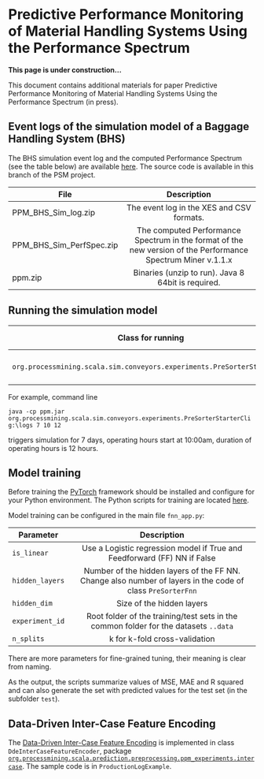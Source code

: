 # Predictive Performance Monitoring of Material Handling Systems Using the Performance Spectrum

**This page is under construction...**

This document contains additional materials for paper Predictive Performance Monitoring of Material Handling Systems Using the Performance Spectrum (in press). 


## Event logs of the simulation model of a Baggage Handling System (BHS)

The BHS simulation event log and the computed Performance Spectrum (see the table below) are available [here](https://www.dropbox.com/sh/ueu5r2o5yg34ezk/AADmDbnVxgxsShVxhlHBWNQja?dl=0).
The source code is available in this branch of the PSM project.


| File        | Description     | 
| ------------- |:-------------:|
| PPM_BHS_Sim_log.zip     | The event log in the XES and CSV formats. |
| PPM_BHS_Sim_PerfSpec.zip     | The computed Performance Spectrum in the format of the new version of the Performance Spectrum Miner  v.1.1.x |
| ppm.zip     | Binaries (unzip to run). Java 8 64bit is required. |

## Running the simulation model

|Class for running | Command line arguments|
| ------------- |:-------------:|
|`org.processmining.scala.sim.conveyors.experiments.PreSorterStarterCli`| `output_directory days_to_simulate start_offset_hours duration_hours` |


For example, command line 

`java -cp ppm.jar org.processmining.scala.sim.conveyors.experiments.PreSorterStarterCli g:\logs 7 10 12` 

triggers simulation for 7 days, operating hours start at 10:00am, duration of operating hours is 12 hours.

## Model training

Before training the [PyTorch](https://pytorch.org/) framework should be installed and configure for your Python environment. The Python scripts for training are located [here](https://github.com/processmining-in-logistics/psm/tree/ppm/ppm/ML).

Model training can be configured in the main file `fnn_app.py`:

|Parameter | Description|
| ------------- |:-------------:|
|`is_linear`| Use a Logistic regression model if True and Feedforward (FF) NN if False|
|`hidden_layers`| Number of the hidden layers of the FF NN. Change also number of layers in the code of class `PreSorterFnn`|
|`hidden_dim`| Size of the hidden layers|
|`experiment_id`| Root folder of the training/test sets in the common folder for the datasets `..data`|
|`n_splits`| k for k-fold cross-validation|

There are more parameters for fine-grained tuning, their meaning is clear from naming.

As the output, the scripts summarize values of MSE, MAE and R squared and can also generate the set with predicted values for the test set (in the subfolder `test`). 


## Data-Driven Inter-Case Feature Encoding

The [Data-Driven Inter-Case Feature Encoding](https://www.sciencedirect.com/science/article/pii/S0306437918300292?via%3Dihub) is implemented in class `DdeInterCaseFeatureEncoder`, package [`org.processmining.scala.prediction.preprocessing.ppm_experiments.intercase`](https://github.com/processmining-in-logistics/psm/tree/ppm/ppm/src/main/scala/org/processmining/scala/intercase). The sample code is in `ProductionLogExample`.




